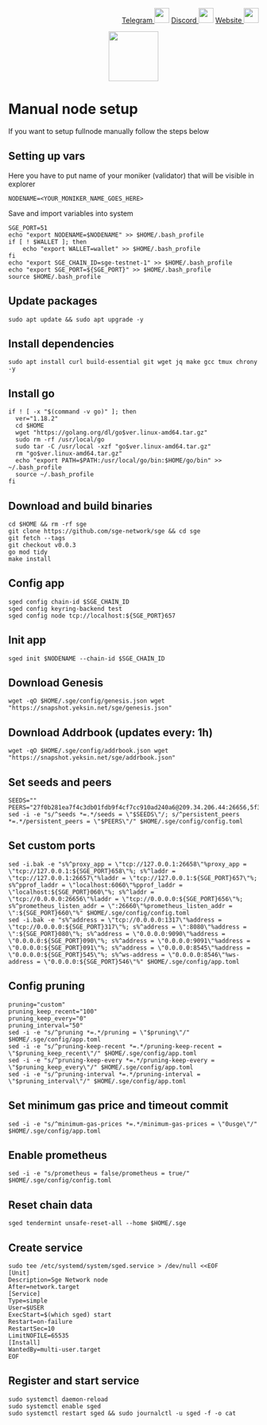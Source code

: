 <p style="font-size:14px" align="right">
<a href="https://t.me/yekssin" target="_blank">Telegram <img src="https://user-images.githubusercontent.com/110628975/209973847-b0af2837-c6cc-4468-94dc-1282dedccf8b.png" width="30"/></a>
<a href="https://discordapp.com/users/418099630765637642" target="_blank">Discord <img src="https://user-images.githubusercontent.com/110628975/209973851-bbd41a58-84bd-42ef-a936-01782db1fec5.png" width="30"/></a>
<a href="https://yeksin.net/" target="_blank">Website <img src="https://user-images.githubusercontent.com/110628975/209973852-c4fc58fc-7a88-429b-97e9-47a693d6db9f.png" width="30"/></a>
</p>

<p align="center">
  <img height="100" height="auto" src="https://user-images.githubusercontent.com/110628975/209975880-b906168e-ad18-48ad-b1c8-c5a7ad8332ac.png">
</p>

# Manual node setup
If you want to setup fullnode manually follow the steps below

## Setting up vars
Here you have to put name of your moniker (validator) that will be visible in explorer
```
NODENAME=<YOUR_MONIKER_NAME_GOES_HERE>
```

Save and import variables into system
```
SGE_PORT=51
echo "export NODENAME=$NODENAME" >> $HOME/.bash_profile
if [ ! $WALLET ]; then
	echo "export WALLET=wallet" >> $HOME/.bash_profile
fi
echo "export SGE_CHAIN_ID=sge-testnet-1" >> $HOME/.bash_profile
echo "export SGE_PORT=${SGE_PORT}" >> $HOME/.bash_profile
source $HOME/.bash_profile
```

## Update packages
```
sudo apt update && sudo apt upgrade -y
```

## Install dependencies
```
sudo apt install curl build-essential git wget jq make gcc tmux chrony -y
```

## Install go
```
if ! [ -x "$(command -v go)" ]; then
  ver="1.18.2"
  cd $HOME
  wget "https://golang.org/dl/go$ver.linux-amd64.tar.gz"
  sudo rm -rf /usr/local/go
  sudo tar -C /usr/local -xzf "go$ver.linux-amd64.tar.gz"
  rm "go$ver.linux-amd64.tar.gz"
  echo "export PATH=$PATH:/usr/local/go/bin:$HOME/go/bin" >> ~/.bash_profile
  source ~/.bash_profile
fi
```

## Download and build binaries
```
cd $HOME && rm -rf sge
git clone https://github.com/sge-network/sge && cd sge
git fetch --tags
git checkout v0.0.3
go mod tidy
make install

```

## Config app
```
sged config chain-id $SGE_CHAIN_ID
sged config keyring-backend test
sged config node tcp://localhost:${SGE_PORT}657

```

## Init app
```
sged init $NODENAME --chain-id $SGE_CHAIN_ID

```

## Download Genesis
```
wget -qO $HOME/.sge/config/genesis.json wget "https://snapshot.yeksin.net/sge/genesis.json"

```
## Download Addrbook (updates every: 1h)
```
wget -qO $HOME/.sge/config/addrbook.json wget "https://snapshot.yeksin.net/sge/addrbook.json"

```

## Set seeds and peers
```
SEEDS=""
PEERS="27f0b281ea7f4c3db01fdb9f4cf7cc910ad240a6@209.34.206.44:26656,5f3196f370fa865bfd3e4a0653dc7853f613aba6@[2a01:4f9:1a:a718::10]:26656,afa90de6a195a4a2993b2501f12a1cd306f01d02@136.243.103.32:60856,dc75f5d2f9458767f39f62bd7eab3f499fdf2761@104.248.236.171:26656,1168931936c638e92ea6d93e2271b3fe5faee6d1@51.91.145.100:26656,8a7d722dba88326ee69fcc23b5b2ac93e36d7ff2@65.108.225.158:17756,445506c736895336e36dd4f8228a60c257b30e61@20.12.75.0:26656,971643c5b9f9d279cfb7ac1b14accd109231236b@65.108.15.170:26656,788bb7ee73c023f70c41360e9014544b12fe23f9@3.15.209.96:26656,26f0965f8cd53f2b3adc26f8ca5e893929b66c15@52.44.14.245:26656,4a3f59e30cde63d00aed8c3d15bef46b34ec2c7f@50.19.180.153:26656,31d742df5a427e241d1a6b1b22813c9cb4888c07@65.21.181.169:26656"
sed -i -e "s/^seeds *=.*/seeds = \"$SEEDS\"/; s/^persistent_peers *=.*/persistent_peers = \"$PEERS\"/" $HOME/.sge/config/config.toml

```

## Set custom ports
```
sed -i.bak -e "s%^proxy_app = \"tcp://127.0.0.1:26658\"%proxy_app = \"tcp://127.0.0.1:${SGE_PORT}658\"%; s%^laddr = \"tcp://127.0.0.1:26657\"%laddr = \"tcp://127.0.0.1:${SGE_PORT}657\"%; s%^pprof_laddr = \"localhost:6060\"%pprof_laddr = \"localhost:${SGE_PORT}060\"%; s%^laddr = \"tcp://0.0.0.0:26656\"%laddr = \"tcp://0.0.0.0:${SGE_PORT}656\"%; s%^prometheus_listen_addr = \":26660\"%prometheus_listen_addr = \":${SGE_PORT}660\"%" $HOME/.sge/config/config.toml
sed -i.bak -e "s%^address = \"tcp://0.0.0.0:1317\"%address = \"tcp://0.0.0.0:${SGE_PORT}317\"%; s%^address = \":8080\"%address = \":${SGE_PORT}080\"%; s%^address = \"0.0.0.0:9090\"%address = \"0.0.0.0:${SGE_PORT}090\"%; s%^address = \"0.0.0.0:9091\"%address = \"0.0.0.0:${SGE_PORT}091\"%; s%^address = \"0.0.0.0:8545\"%address = \"0.0.0.0:${SGE_PORT}545\"%; s%^ws-address = \"0.0.0.0:8546\"%ws-address = \"0.0.0.0:${SGE_PORT}546\"%" $HOME/.sge/config/app.toml

```

## Config pruning
```
pruning="custom"
pruning_keep_recent="100"
pruning_keep_every="0"
pruning_interval="50"
sed -i -e "s/^pruning *=.*/pruning = \"$pruning\"/" $HOME/.sge/config/app.toml
sed -i -e "s/^pruning-keep-recent *=.*/pruning-keep-recent = \"$pruning_keep_recent\"/" $HOME/.sge/config/app.toml
sed -i -e "s/^pruning-keep-every *=.*/pruning-keep-every = \"$pruning_keep_every\"/" $HOME/.sge/config/app.toml
sed -i -e "s/^pruning-interval *=.*/pruning-interval = \"$pruning_interval\"/" $HOME/.sge/config/app.toml

```

## Set minimum gas price and timeout commit
```
sed -i -e "s/^minimum-gas-prices *=.*/minimum-gas-prices = \"0usge\"/" $HOME/.sge/config/app.toml

```

## Enable prometheus
```
sed -i -e "s/prometheus = false/prometheus = true/" $HOME/.sge/config/config.toml

```

## Reset chain data
```
sged tendermint unsafe-reset-all --home $HOME/.sge

```

## Create service
```
sudo tee /etc/systemd/system/sged.service > /dev/null <<EOF
[Unit]
Description=Sge Network node
After=network.target
[Service]
Type=simple
User=$USER
ExecStart=$(which sged) start
Restart=on-failure
RestartSec=10
LimitNOFILE=65535
[Install]
WantedBy=multi-user.target
EOF

```

## Register and start service
```
sudo systemctl daemon-reload
sudo systemctl enable sged
sudo systemctl restart sged && sudo journalctl -u sged -f -o cat
```
